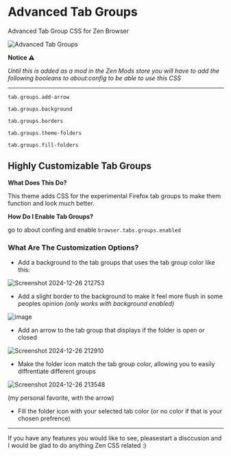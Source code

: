 # Advanced Tab Groups
Advanced Tab Group CSS for Zen Browser

![Advanced Tab Groups](https://github.com/user-attachments/assets/9541500c-4c91-4bf0-97b2-f8a519a0144f)

**Notice ⚠️**

_Until this is added as a mod in the Zen Mods store you will have to add the following booleans to about:config to be able to use this CSS_


------------
`tab.groups.add-arrow`

`tab.groups.background`

`tab.groups.borders`

`tab.groups.theme-folders`

`tab.groups.fill-folders`

## Highly Customizable Tab Groups
**What Does This Do?**

This theme adds CSS for the experimental Firefox tab groups to make them function and look much better.

**How Do I Enable Tab Groups?**

go to about confing and enable `browser.tabs.groups.enabled`

### What Are The Customization Options?
* Add a background to the tab groups that uses the tab group color like this:

  
![Screenshot 2024-12-26 212753](https://github.com/user-attachments/assets/336f1da8-1c13-47ff-a0d1-c933abf3f6f6)
* Add a slight border to the background to make it feel more flush in some peoples opinion _(only works with background enabled)_


![image](https://github.com/user-attachments/assets/197e942e-e3d3-431c-8479-2a0c5aeac4b7)
* Add an arrow to the tab group that displays if the folder is open or closed


![Screenshot 2024-12-26 212910](https://github.com/user-attachments/assets/2c5ca1f7-1920-45b0-9a26-ae3be13a6772)
* Make the folder icon match the tab group color, allowing you to easily diffrentiate different groups

  
![Screenshot 2024-12-26 213548](https://github.com/user-attachments/assets/f4d3f8c7-f716-47b3-8812-01b2f3a5ca69)

(my personal favorite, with the arrow)


* Fill the folder icon with your selected tab color (or no color if that is your chosen prefrence)
---------------
If you have any features you would like to see, pleasestart a disccusion and I would be glad to do anything Zen CSS related :)
